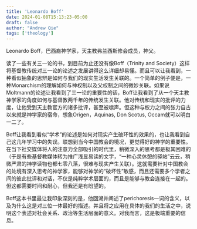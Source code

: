 ```yaml
---
title: 'Leonardo Boff'
date: 2024-01-08T15:13:23-05:00
draft: false
author: "Andrew Qie"
tags: ['theology']
---
```


Leonardo Boff，巴西裔神学家，天主教弗兰西斯修会成员，神父。

读了一些有关三一论的书，到目前为止还没有像Boff（Trinity and Society）这样将基督教传统对三一论的论述之发展讲得这么详细却易懂。而且可以让我看到，一种看似抽象的思辨是如何与我们的现实生活发生关联的。一个简单的例子便是，一种Monarchism的理解如何与神权制以及父权制之间的微妙关联。如果说Moltmann的论述让我看到了三一论的重要性的话，Boff让我看到了从一个天主教神学家的角度如何与基督教两千年的传统发生关联。他对传统和现实的批评的力度，让他受到天主教官方的诸多批评，甚至被噤声。但这种与权力之间的张力自古以来就是神学家的宿命，想象Origen，Aquinas, Don Scotus, Occam就可以明白一二了。

Boff让我看到看似“学术”的论述是如何对现实产生破环性的效果的，也让我看到自己这几年学习中的失误。联想到当今中国教会的境况，更觉得好的神学的重要性。在当下社交媒体将人的注意力全部吸引的时代里，稍微深入的思考都是极其困难的（于是有些基督教媒体转为推广浅显易读的文字，“一种心灵休憩的驿站”云云，稍微严肃的神学读物也都七零八落，很难与现实产生关联）。这就需要针对中国教会的处境有深入思考的神学家，能够对神学的“破坏性”敏感，而且还需要多个学者之间的彼此批评和对话，不仅是纯粹学术层面的，而且是能够与教会连接在一起的。但这都需要时间和耐心，但我还是有盼望的。

Boff这本书里最让我印象深刻的是，他回溯并阐述了perichoresis一词的含义，以及为什么这是对三位一体最好的描述。并且将之应用在具体的我们的生活之中，说明这个表述对社会关系、政治等生活层面的意义。对我而言，这是极端重要的信息。